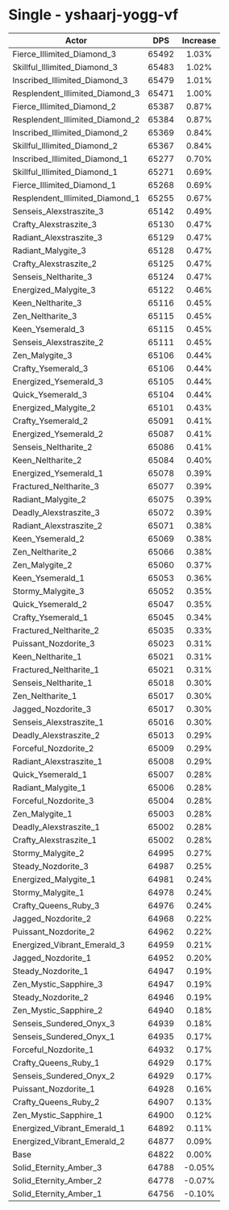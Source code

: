 # Single - yshaarj-yogg-vf
| Actor | DPS | Increase |
|---|:---:|:---:|
|Fierce_Illimited_Diamond_3|65492|1.03%|
|Skillful_Illimited_Diamond_3|65483|1.02%|
|Inscribed_Illimited_Diamond_3|65479|1.01%|
|Resplendent_Illimited_Diamond_3|65471|1.00%|
|Fierce_Illimited_Diamond_2|65387|0.87%|
|Resplendent_Illimited_Diamond_2|65384|0.87%|
|Inscribed_Illimited_Diamond_2|65369|0.84%|
|Skillful_Illimited_Diamond_2|65367|0.84%|
|Inscribed_Illimited_Diamond_1|65277|0.70%|
|Skillful_Illimited_Diamond_1|65271|0.69%|
|Fierce_Illimited_Diamond_1|65268|0.69%|
|Resplendent_Illimited_Diamond_1|65255|0.67%|
|Senseis_Alexstraszite_3|65142|0.49%|
|Crafty_Alexstraszite_3|65130|0.47%|
|Radiant_Alexstraszite_3|65129|0.47%|
|Radiant_Malygite_3|65128|0.47%|
|Crafty_Alexstraszite_2|65125|0.47%|
|Senseis_Neltharite_3|65124|0.47%|
|Energized_Malygite_3|65122|0.46%|
|Keen_Neltharite_3|65116|0.45%|
|Zen_Neltharite_3|65115|0.45%|
|Keen_Ysemerald_3|65115|0.45%|
|Senseis_Alexstraszite_2|65111|0.45%|
|Zen_Malygite_3|65106|0.44%|
|Crafty_Ysemerald_3|65106|0.44%|
|Energized_Ysemerald_3|65105|0.44%|
|Quick_Ysemerald_3|65104|0.44%|
|Energized_Malygite_2|65101|0.43%|
|Crafty_Ysemerald_2|65091|0.41%|
|Energized_Ysemerald_2|65087|0.41%|
|Senseis_Neltharite_2|65086|0.41%|
|Keen_Neltharite_2|65084|0.40%|
|Energized_Ysemerald_1|65078|0.39%|
|Fractured_Neltharite_3|65077|0.39%|
|Radiant_Malygite_2|65075|0.39%|
|Deadly_Alexstraszite_3|65072|0.39%|
|Radiant_Alexstraszite_2|65071|0.38%|
|Keen_Ysemerald_2|65069|0.38%|
|Zen_Neltharite_2|65066|0.38%|
|Zen_Malygite_2|65060|0.37%|
|Keen_Ysemerald_1|65053|0.36%|
|Stormy_Malygite_3|65052|0.35%|
|Quick_Ysemerald_2|65047|0.35%|
|Crafty_Ysemerald_1|65045|0.34%|
|Fractured_Neltharite_2|65035|0.33%|
|Puissant_Nozdorite_3|65023|0.31%|
|Keen_Neltharite_1|65021|0.31%|
|Fractured_Neltharite_1|65021|0.31%|
|Senseis_Neltharite_1|65018|0.30%|
|Zen_Neltharite_1|65017|0.30%|
|Jagged_Nozdorite_3|65017|0.30%|
|Senseis_Alexstraszite_1|65016|0.30%|
|Deadly_Alexstraszite_2|65013|0.29%|
|Forceful_Nozdorite_2|65009|0.29%|
|Radiant_Alexstraszite_1|65008|0.29%|
|Quick_Ysemerald_1|65007|0.28%|
|Radiant_Malygite_1|65006|0.28%|
|Forceful_Nozdorite_3|65004|0.28%|
|Zen_Malygite_1|65003|0.28%|
|Deadly_Alexstraszite_1|65002|0.28%|
|Crafty_Alexstraszite_1|65002|0.28%|
|Stormy_Malygite_2|64995|0.27%|
|Steady_Nozdorite_3|64987|0.25%|
|Energized_Malygite_1|64981|0.24%|
|Stormy_Malygite_1|64978|0.24%|
|Crafty_Queens_Ruby_3|64976|0.24%|
|Jagged_Nozdorite_2|64968|0.22%|
|Puissant_Nozdorite_2|64962|0.22%|
|Energized_Vibrant_Emerald_3|64959|0.21%|
|Jagged_Nozdorite_1|64952|0.20%|
|Steady_Nozdorite_1|64947|0.19%|
|Zen_Mystic_Sapphire_3|64947|0.19%|
|Steady_Nozdorite_2|64946|0.19%|
|Zen_Mystic_Sapphire_2|64940|0.18%|
|Senseis_Sundered_Onyx_3|64939|0.18%|
|Senseis_Sundered_Onyx_1|64935|0.17%|
|Forceful_Nozdorite_1|64932|0.17%|
|Crafty_Queens_Ruby_1|64929|0.17%|
|Senseis_Sundered_Onyx_2|64929|0.17%|
|Puissant_Nozdorite_1|64928|0.16%|
|Crafty_Queens_Ruby_2|64907|0.13%|
|Zen_Mystic_Sapphire_1|64900|0.12%|
|Energized_Vibrant_Emerald_1|64892|0.11%|
|Energized_Vibrant_Emerald_2|64877|0.09%|
|Base|64822|0.00%|
|Solid_Eternity_Amber_3|64788|-0.05%|
|Solid_Eternity_Amber_2|64778|-0.07%|
|Solid_Eternity_Amber_1|64756|-0.10%|
